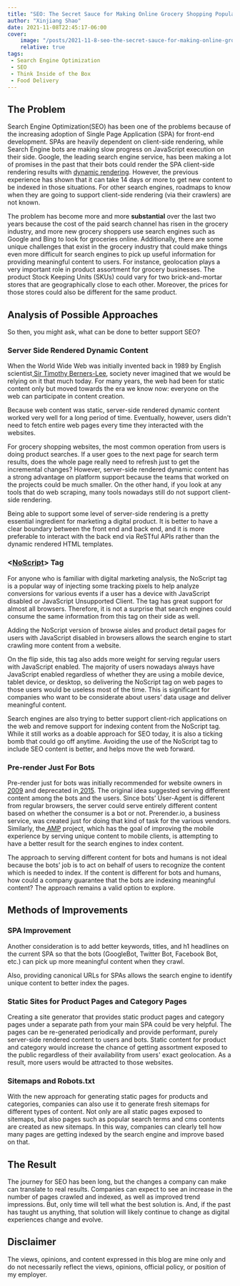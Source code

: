 ```yaml
---
title: "SEO: The Secret Sauce for Making Online Grocery Shopping Popular"
author: "Xinjiang Shao"
date: 2021-11-08T22:45:17-06:00
cover:
    image: "/posts/2021-11-8-seo-the-secret-sauce-for-making-online-grocery-shopping-popular/images/cover.jpg"
    relative: true
tags:
 - Search Engine Optimization
 - SEO
 - Think Inside of the Box
 - Food Delivery
---
```



## The Problem

Search Engine Optimization(SEO) has been one of the problems because of the increasing adoption of Single Page Application (SPA) for front-end development. SPAs are heavily dependent on client-side rendering, while Search Engine bots are making slow progress on JavaScript execution on their side. Google, the leading search engine service, has been making a lot of promises in the past that their bots could render the SPA client-side rendering results with [dynamic rendering](https://developers.google.com/search/docs/guides/dynamic-rendering). However, the previous experience has shown that it can take 14 days or more to get new content to be indexed in those situations. For other search engines, roadmaps to know when they are going to support client-side rendering (via their crawlers) are not known. 

The problem has become more and more **substantial** over the last two years because the cost of the paid search channel has risen in the grocery industry, and more new grocery shoppers use search engines such as Google and Bing to look for groceries online. Additionally, there are some unique challenges that exist in the grocery industry that could make things even more difficult for search engines to pick up useful information for providing meaningful content to users. For instance, geolocation plays a very important role in product assortment for grocery businesses. The product Stock Keeping Units (SKUs) could vary for two brick-and-mortar stores that are geographically close to each other. Moreover, the prices for those stores could also be different for the same product.


## Analysis of Possible Approaches

So then, you might ask, what can be done to better support SEO? 


### Server Side Rendered Dynamic Content

When the World Wide Web was initially invented back in 1989 by English scientist[ Sir Timothy Berners-Lee](https://en.wikipedia.org/wiki/Tim_Berners-Lee), society never imagined that we would be relying on it that much today. For many years, the web had been for static content only but moved towards the era we know now: everyone on the web can participate in content creation. 

Because web content was static, server-side rendered dynamic content worked very well for a long period of time. Eventually, however, users didn't need to fetch entire web pages every time they interacted with the websites.

For grocery shopping websites, the most common operation from users is doing product searches. If a user goes to the next page for search term results, does the whole page really need to refresh just to get the incremental changes? However, server-side rendered dynamic content has a strong advantage on platform support because the teams that worked on the projects could be much smaller.  On the other hand, if you look at any tools that do web scraping, many tools nowadays still do not support client-side rendering.

Being able to support some level of server-side rendering is a pretty essential ingredient for marketing a digital product. It is better to have a clear boundary between the front end and back end, and it is more preferable to interact with the back end via ReSTful APIs rather than the dynamic rendered HTML templates. 


### &lt;[NoScript](https://developer.mozilla.org/en-US/docs/Web/HTML/Element/noscript)> Tag

For anyone who is familiar with digital marketing analysis, the NoScript tag is a popular way of injecting some tracking pixels to help analyze conversions for various events if a user has a device with JavaScript disabled or JavaScript Unsupported Client. The tag has great support for almost all browsers. Therefore, it is not a surprise that search engines could consume the same information from this tag on their side as well. 


Adding the NoScript version of browse aisles and product detail pages for users with JavaScript disabled in browsers allows the search engine to start crawling more content from a  website.

On the flip side, this tag also adds more weight for serving regular users with JavaScript enabled. The majority of users nowadays always have JavaScript enabled regardless of whether they are using a mobile device, tablet device, or desktop, so delivering the NoScript tag on web pages to those users would be useless most of the time. This is significant for companies who want to be considerate about users’ data usage and deliver meaningful content.

Search engines are also trying to better support client-rich applications on the web and remove support for indexing content from the NoScript tag. While it still works as a doable approach for SEO today, it is also a ticking bomb that could go off anytime. Avoiding the use of the NoScript tag to include SEO content is better, and helps move the web forward. 


### Pre-render Just For Bots

Pre-render just for bots was initially recommended for website owners in[ 2009](https://developers.google.com/search/blog/2009/10/proposal-for-making-ajax-crawlable) and deprecated in[ 2015](https://developers.google.com/search/blog/2015/10/deprecating-our-ajax-crawling-scheme.html). The original idea suggested serving different content among the bots and the users. Since bots’ User-Agent is different from regular browsers, the server could serve entirely different content based on whether the consumer is a bot or not. Prerender.io, a business service, was created just for doing that kind of task for the various vendors. Similarly, the[ AMP](https://amp.dev/support/faq/overview/) project, which has the goal of improving the mobile experience by serving unique content to mobile clients, is attempting to have a better result for the search engines to index content. 

The approach to serving different content for bots and humans is not ideal because the bots’ job is to act on behalf of users to recognize the content which is needed to index. If the content is different for bots and humans, how could a company guarantee that the bots are indexing meaningful content? The approach remains a valid option to explore. 


## Methods of Improvements


### SPA Improvement

Another consideration is to add better keywords, titles, and h1 headlines on the current SPA so that the bots (GoogleBot, Twitter Bot, Facebook Bot, etc.) can pick up more meaningful content when they crawl.

Also, providing canonical URLs for SPAs allows the search engine to identify unique content to better index the pages.


### Static Sites for Product Pages and Category Pages

Creating a site generator that provides static product pages and category pages under a separate path from your main SPA could be very helpful. The pages can be re-generated periodically and provide performant, purely server-side rendered content to users and bots. Static content for product and category would increase the chance of getting assortment exposed to the public regardless of their availability from users' exact geolocation. As a result, more users would be attracted to those websites.


### Sitemaps and Robots.txt

With the new approach for generating static pages for products and categories, companies can also use it to generate fresh sitemaps for different types of content. Not only are all static pages exposed to sitemaps, but also pages such as popular search terms and cms contents are created as new sitemaps. In this way, companies can clearly tell how many pages are getting indexed by the search engine and improve based on that.


## The Result

The journey for SEO has been long, but the changes a company can make can translate to real results. Companies can expect to see an increase in the number of pages crawled and indexed, as well as improved trend impressions. But, only time will tell what the best solution is. And, if the past has taught us anything, that solution will likely continue to change as digital experiences change and evolve. 


## Disclaimer

The views, opinions, and content expressed in this blog are mine only and do not necessarily reflect the views, opinions, official policy, or position of my employer. 
